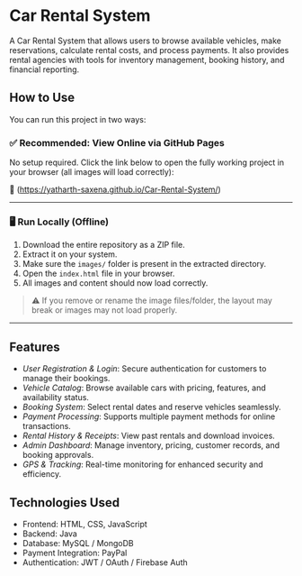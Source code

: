 # Car Rental System

A Car Rental System that allows users to browse available vehicles, make reservations, calculate rental costs, and process payments. It also provides rental agencies with tools for inventory management, booking history, and financial reporting.

## How to Use

You can run this project in two ways:

### ✅ Recommended: View Online via GitHub Pages

No setup required. Click the link below to open the fully working project in your browser (all images will load correctly):

🔗 (https://yatharth-saxena.github.io/Car-Rental-System/)

---

### 🖥️ Run Locally (Offline)

1. Download the entire repository as a ZIP file.
2. Extract it on your system.
3. Make sure the `images/` folder is present in the extracted directory.
4. Open the `index.html` file in your browser.
5. All images and content should now load correctly.

> ⚠️ If you remove or rename the image files/folder, the layout may break or images may not load properly.

---

## Features

- *User Registration & Login*: Secure authentication for customers to manage their bookings.
- *Vehicle Catalog*: Browse available cars with pricing, features, and availability status.
- *Booking System*: Select rental dates and reserve vehicles seamlessly.
- *Payment Processing*: Supports multiple payment methods for online transactions.
- *Rental History & Receipts*: View past rentals and download invoices.
- *Admin Dashboard*: Manage inventory, pricing, customer records, and booking approvals.
- *GPS & Tracking*: Real-time monitoring for enhanced security and efficiency.

## Technologies Used

- Frontend: HTML, CSS, JavaScript
- Backend: Java
- Database: MySQL / MongoDB
- Payment Integration: PayPal
- Authentication: JWT / OAuth / Firebase Auth
